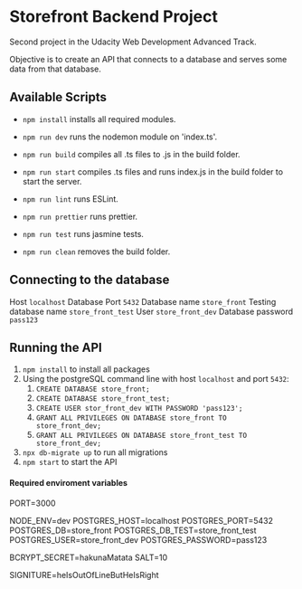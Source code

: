 # Storefront Backend Project
Second project in the Udacity Web Development Advanced Track. 

Objective is to create an API that connects to a database and serves some data from that database.

## Available Scripts
* `npm install` installs all required modules.

* `npm run dev` runs the nodemon module on 'index.ts'.

* `npm run build` compiles all .ts files to .js in the build folder.

* `npm run start` compiles .ts files and runs index.js in the build folder to start the server.

* `npm run lint` runs ESLint.

* `npm run prettier` runs prettier.

* `npm run test` runs jasmine tests.

* `npm run clean` removes the build folder.

## Connecting to the database
Host `localhost`
Database Port `5432`
Database name `store_front`
Testing database name `store_front_test`
User `store_front_dev`
Database password `pass123`

## Running the API
1. `npm install` to install all packages
2. Using the postgreSQL command line with host `localhost` and port `5432`:
    1. `CREATE DATABASE store_front;`
    2. `CREATE DATABASE store_front_test;`
    3. `CREATE USER stor_front_dev WITH PASSWORD 'pass123';`
    4. `GRANT ALL PRIVILEGES ON DATABASE store_front TO store_front_dev;`
    5. `GRANT ALL PRIVILEGES ON DATABASE store_front_test TO store_front_dev;`
3. `npx db-migrate up` to run all migrations
4. `npm start` to start the API

#### Required enviroment variables
PORT=3000

NODE_ENV=dev
POSTGRES_HOST=localhost
POSTGRES_PORT=5432
POSTGRES_DB=store_front
POSTGRES_DB_TEST=store_front_test
POSTGRES_USER=store_front_dev
POSTGRES_PASSWORD=pass123

BCRYPT_SECRET=hakunaMatata
SALT=10

SIGNITURE=heIsOutOfLineButHeIsRight